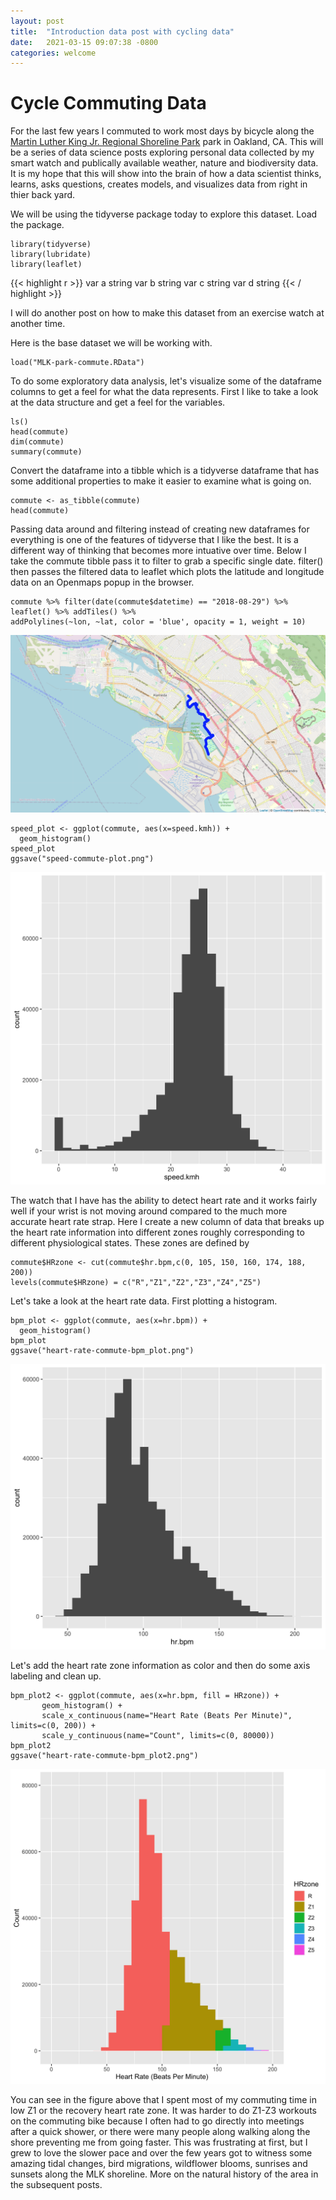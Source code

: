 ```yaml
---
layout: post
title:  "Introduction data post with cycling data"
date:   2021-03-15 09:07:38 -0800
categories: welcome
---
```



# Cycle Commuting Data

For the last few years I commuted to work most days by bicycle along the [Martin Luther King Jr. Regional Shoreline Park](https://www.ebparks.org/parks/martinlking/) park in Oakland, CA. This will be a series of data science posts exploring personal data collected by my smart watch and publically available weather, nature and biodiversity data. It is my hope that this will show into the brain of how a data scientist thinks, learns, asks questions, creates models, and visualizes data from right in thier back yard.

We will be using the tidyverse package today to explore this dataset. Load the package.
```{r}
library(tidyverse)
library(lubridate)
library(leaflet)
```

{{< highlight r >}}
var a string
var b string
var c string
var d string
{{< / highlight >}}


I will do another post on how to make this dataset from an exercise watch at another time.

Here is the base dataset we will be working with.
```{r}
load("MLK-park-commute.RData")

```

To do some exploratory data analysis, let's visualize some of the dataframe columns to get a feel for what the data represents. First I like to take a look at the data structure and get a feel for the variables.

```{r}
ls()
head(commute)
dim(commute)
summary(commute)
```

Convert the dataframe into a tibble which is a tidyverse dataframe that has some additional properties to make it easier to examine what is going on.
```{r}
commute <- as_tibble(commute)
head(commute)
```

Passing data around and filtering instead of creating new dataframes for everything is one of the features of tidyverse that I like the best. It is a different way of thinking that becomes more intuative over time. Below I take the commute tibble pass it to filter to grab a specific single date. filter() then passes the filtered data to leaflet which plots the latitude and longitude data on an Openmaps popup in the browser.


```{r}
commute %>% filter(date(commute$datetime) == "2018-08-29") %>%
leaflet() %>% addTiles() %>%
addPolylines(~lon, ~lat, color = 'blue', opacity = 1, weight = 10)
```

![MLK-shoreline-commute](/static/img/MLK-shoreline-commute.png)



```{r}
speed_plot <- ggplot(commute, aes(x=speed.kmh)) +
  geom_histogram()
speed_plot
ggsave("speed-commute-plot.png")
```

![image](/static/img/speed-commute-plot.png)



The watch that I have has the ability to detect heart rate and it works fairly well if your wrist is not moving around compared to the much more accurate heart rate strap. Here I create a new column of data that breaks up the heart rate information into different zones roughly corresponding to different physiological states. These zones are defined by

```{r}
commute$HRzone <- cut(commute$hr.bpm,c(0, 105, 150, 160, 174, 188, 200))
levels(commute$HRzone) = c("R","Z1","Z2","Z3","Z4","Z5")
```
Let's take a look at the heart rate data. First plotting a histogram.

```{r}
bpm_plot <- ggplot(commute, aes(x=hr.bpm)) +
  geom_histogram()
bpm_plot
ggsave("heart-rate-commute-bpm_plot.png")
```


![image](/static/img/heart-rate-commute-bpm_plot.png)

Let's add the heart rate zone information as color and then do some axis labeling and clean up.


```{r}
bpm_plot2 <- ggplot(commute, aes(x=hr.bpm, fill = HRzone)) +
       geom_histogram() +
       scale_x_continuous(name="Heart Rate (Beats Per Minute)", limits=c(0, 200)) +
       scale_y_continuous(name="Count", limits=c(0, 80000))
bpm_plot2
ggsave("heart-rate-commute-bpm_plot2.png")
```

![image](/static/img/heart-rate-commute-bpm_plot2.png)


You can see in the figure above that I spent most of my commuting time in low Z1 or the recovery heart rate zone. It was harder to do Z1-Z3 workouts on the commuting bike because I often had to go directly into meetings after a quick shower, or there were many people along walking along the shore preventing me from going faster. This was frustrating at first, but I grew to love the slower pace and over the few years got to witness some amazing tidal changes, bird migrations, wildflower blooms, sunrises and sunsets along the MLK shoreline. More on the natural history of the area in the subsequent posts.
